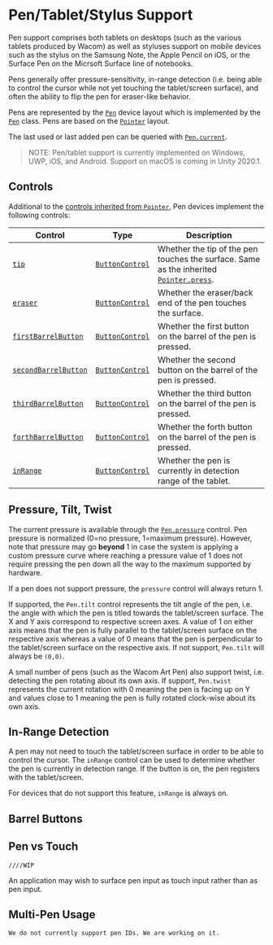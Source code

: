 # Pen/Tablet/Stylus Support

Pen support comprises both tablets on desktops (such as the various tablets produced by Wacom) as well as styluses support on mobile devices such as the stylus on the Samsung Note, the Apple Pencil on iOS, or the Surface Pen on the Micrsoft Surface line of notebooks.

Pens generally offer pressure-sensitivity, in-range detection (i.e. being able to control the cursor while not yet touching the tablet/screen surface), and often the ability to flip the pen for eraser-like behavior.

Pens are represented by the [`Pen`](../api/UnityEngine.InputSystem.Pen.html) device layout which is implemented by the [`Pen`](../api/UnityEngine.InputSystem.Pen.html) class. Pens are based on the [`Pointer`](Pointers.md) layout.

The last used or last added pen can be queried with [`Pen.current`](../api/UnityEngine.InputSystem.Pen.html#UnityEngine_InputSystem_Pen_current).

>NOTE: Pen/tablet support is currently implemented on Windows, UWP, iOS, and Android. Support on macOS is coming in Unity 2020.1.

## Controls

Additional to the [controls inherited from `Pointer`](Pointers.md#controls), Pen devices implement the following controls:

|Control|Type|Description|
|-------|----|-----------|
|[`tip`](../api/UnityEngine.InputSystem.Pen.html#UnityEngine_InputSystem_Pen_tip)|[`ButtonControl`](../api/UnityEngine.InputSystem.Controls.ButtonControl.html)|Whether the tip of the pen touches the surface. Same as the inherited [`Pointer.press`](../api/UnityEngine.InputSystem.Pointer.html#UnityEngine_InputSystem_Pointer_press).|
|[`eraser`](../api/UnityEngine.InputSystem.Pen.html#UnityEngine_InputSystem_Pen_eraser)|[`ButtonControl`](../api/UnityEngine.InputSystem.Controls.ButtonControl.html)|Whether the eraser/back end of the pen touches the surface.|
|[`firstBarrelButton`](../api/UnityEngine.InputSystem.Pen.html#UnityEngine_InputSystem_Pen_firstBarrelButton)|[`ButtonControl`](../api/UnityEngine.InputSystem.Controls.ButtonControl.html)|Whether the first button on the barrel of the pen is pressed.|
|[`secondBarrelButton`](../api/UnityEngine.InputSystem.Pen.html#UnityEngine_InputSystem_Pen_secondBarrelButton)|[`ButtonControl`](../api/UnityEngine.InputSystem.Controls.ButtonControl.html)|Whether the second button on the barrel of the pen is pressed.|
|[`thirdBarrelButton`](../api/UnityEngine.InputSystem.Pen.html#UnityEngine_InputSystem_Pen_thirdBarrelButton)|[`ButtonControl`](../api/UnityEngine.InputSystem.Controls.ButtonControl.html)|Whether the third button on the barrel of the pen is pressed.|
|[`forthBarrelButton`](../api/UnityEngine.InputSystem.Pen.html#UnityEngine_InputSystem_Pen_forthBarrelButton)|[`ButtonControl`](../api/UnityEngine.InputSystem.Controls.ButtonControl.html)|Whether the forth button on the barrel of the pen is pressed.|
|[`inRange`](../api/UnityEngine.InputSystem.Pen.html#UnityEngine_InputSystem_Pen_inRange)|[`ButtonControl`](../api/UnityEngine.InputSystem.Controls.ButtonControl.html)|Whether the pen is currently in detection range of the tablet.|

## Pressure, Tilt, Twist

The current pressure is available through the [`Pen.pressure`](../api/UnityEngine.InputSystem.Pointer.html#UnityEngine_InputSystem_Pointer_pressure) control. Pen pressure is normalized (0=no pressure, 1=maximum pressure). However, note that pressure may go __beyond__ 1 in case the system is applying a custom pressure curve where reaching a pressure value of 1 does not require pressing the pen down all the way to the maximum supported by hardware.

If a pen does not support pressure, the `pressure` control will always return 1.

If supported, the `Pen.tilt` control represents the tilt angle of the pen, i.e. the angle with which the pen is titled towards the tablet/screen surface. The X and Y axis correspond to respective screen axes. A value of 1 on either axis means that the pen is fully parallel to the tablet/screen surface on the respective axis whereas a value of 0 means that the pen is perpendicular to the tablet/screen surface on the respective axis. If not support, `Pen.tilt` will always be `(0,0)`.

A small number of pens (such as the Wacom Art Pen) also support twist, i.e. detecting the pen rotating about its own axis. If support, `Pen.twist` represents the current rotation with 0 meaning the pen is facing up on Y and values close to 1 meaning the pen is fully rotated clock-wise about its own axis.

## In-Range Detection

A pen may not need to touch the tablet/screen surface in order to be able to control the cursor. The `inRange` control can be used to determine whether the pen is currently in detection range. If the button is on, the pen registers with the tablet/screen.

For devices that do not support this feature, `inRange` is always on.

## Barrel Buttons

## Pen vs Touch

    ////WIP

An application may wish to surface pen input as touch input rather than as pen input.

## Multi-Pen Usage

    We do not currently support pen IDs. We are working on it.
